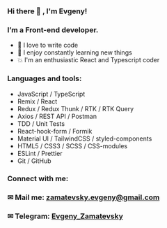 ### Hi there 👋 , I'm Evgeny!

### I’m a Front-end developer.

<ul>
  <li>🙌 I love to write code</li>
  <li>💪 I enjoy constantly learning new things</li>
  <li>💥 I'm an enthusiastic React and Typescript coder</li>
 </ul>
<h3>Languages and tools:</h3>

<ul>
<li>JavaScript / TypeScript</li>
<li>Remix / React</li>
<li>Redux / Redux Thunk / RTK / RTK Query</li>
<li>Axios / REST API / Postman</li>
<li>TDD / Unit Tests</li>
<li>React-hook-form / Formik</li>
<li>Material UI / TailwindCSS / styled-components</li>
<li>HTML5 / CSS3 / SCSS / CSS-modules</li>
<li>ESLint / Prettier</li>
<li>Git / GitHub</li>
</ul>
<h3>Connect with me:</h3>

### &#9993; Mail me: zamatevsky.evgeny@gmail.com

### &#9993; Telegram: [Evgeny_Zamatevsky](https://t.me/Evgeny_Zamatevsky)

#
